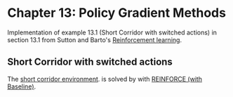 # Chapter 13: Policy Gradient Methods

Implementation of example 13.1 (Short Corridor with switched actions) in section 13.1 from Sutton and Barto's [Reinforcement learning](http://incompleteideas.net/book/the-book.html).


## Short Corridor with switched actions

The [short corridor environment](https://github.com/c-boe/Reinforcement-learning/blob/main/13%20Policy%20Gradient%20Methods/Short%20Corridor/shortcorridor.py).
 is solved by with [REINFORCE (with Baseline)](https://github.com/c-boe/Reinforcement-learning/blob/main/13%20Policy%20Gradient%20Methods/Short%20Corridor/poligradmeth.py).
